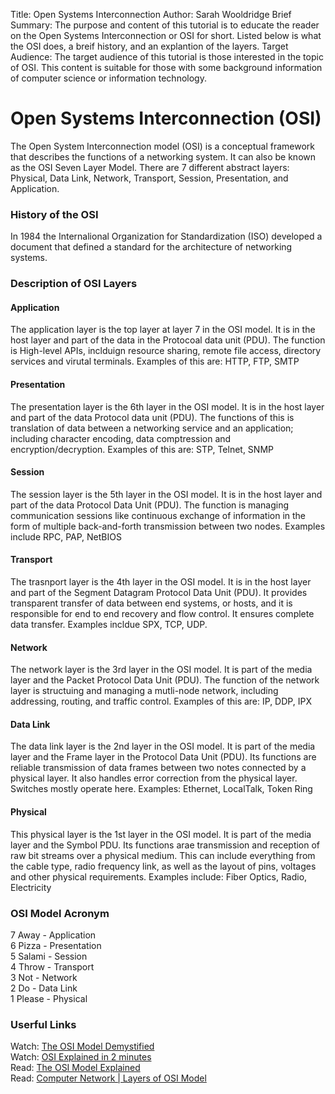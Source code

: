 Title: Open Systems Interconnection
Author: Sarah Wooldridge
Brief Summary: The purpose and content of this tutorial is to educate the reader on the Open Systems Interconnection or OSI for short. Listed below is what the OSI does, a breif history, and an explantion of the layers.
Target Audience: The target audience of this tutorial is those interested in the topic of OSI. This content is suitable for those with some background information of computer science or information technology. 


# Open Systems Interconnection (OSI)
The Open System Interconnection model (OSI) is a conceptual framework that describes the functions of a networking system. It can also be known as the OSI Seven Layer Model.
There are 7 different abstract layers: Physical, Data Link, Network, Transport, Session, Presentation, and Application.

### History of the OSI
In 1984 the Internalional Organization for Standardization (ISO) developed a document that defined a standard for the architecture of networking systems.


### Description of OSI Layers

#### Application 
The application layer is the top layer at layer 7 in the OSI model. It is in the host layer and part of the data in the Protocoal data unit (PDU). The function is High-level APIs, inclduign resource sharing, remote file access, directory services and virutal terminals. Examples of this are: HTTP, FTP, SMTP

#### Presentation
The presentation layer is the 6th layer in the OSI model. It is in the host layer and part of the data Protocol data unit (PDU). The functions of this is translation of data between a networking service and an application; including character encoding, data comptression and encryption/decryption. Examples of this are: STP, Telnet, SNMP

#### Session
The session layer is the 5th layer in the OSI model. It is in the host layer and part of the data Protocol Data Unit (PDU). The function is managing communication sessions like continuous exchange of information in the form of multiple back-and-forth transmission between two nodes. Examples include RPC, PAP, NetBIOS

#### Transport
The trasnport layer is the 4th layer in the OSI model. It is in the host layer and part of the Segment Datagram Protocol Data Unit (PDU). It provides transparent transfer of data between end systems, or hosts, and it is responsible for end to end recovery and flow control. It ensures complete data transfer. Examples incldue SPX, TCP, UDP.

#### Network
The network layer is the 3rd layer in the OSI model. It is part of the media layer and the Packet Protocol Data Unit (PDU). The function of the network layer is structuing and managing a mutli-node network, including addressing, routing, and traffic control. Examples of this are: IP, DDP, IPX

#### Data Link
The data link layer is the 2nd layer in the OSI model. It is part of the media layer and the Frame layer in the Protocol Data Unit (PDU). Its functions are reliable transmission of data frames between two notes connected by a physical layer. It also handles error correction from the physical layer. Switches mostly operate here. Examples: Ethernet, LocalTalk, Token Ring

#### Physical
This physical layer is the 1st layer in the OSI model. It is part of the media layer and the Symbol PDU. Its functions arae transmission and reception of raw bit streams over a physical medium. This can include everything from the cable type, radio frequency link, as well as the layout of pins, voltages and other physical requirements. Examples include: Fiber Optics, Radio, Electricity

### OSI Model Acronym
7 Away - Application   
6 Pizza - Presentation  
5 Salami - Session   
4 Throw - Transport  
3 Not - Network  
2 Do - Data Link  
1 Please - Physical  

### Userful Links
Watch: [The OSI Model Demystified](https://www.youtube.com/watch?v=HEEnLZV2wGI)  
Watch: [OSI Explained in 2 minutes](https://www.youtube.com/watch?v=A_3wBgfVDZo)  
Read: <a href="https://www.networkworld.com/article/3239677/the-osi-model-explained-how-to-understand-and-remember-the-7-layer-network-model.html" target="_blank">The OSI Model Explained</a>  
Read: <a href="https://www.geeksforgeeks.org/layers-osi-model/" target="_blank">Computer Network | Layers of OSI Model</a>  
